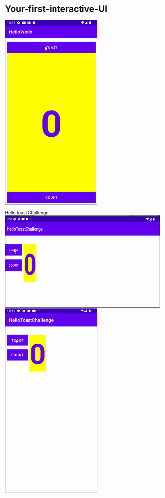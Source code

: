 # Your-first-interactive-UI

<img src="screenshots/hellotoast.gif" width="300px" height="600px"><br/>

Hello toast Challenge<br/>
<img src="screenshots/challenge_land.gif" width="600px" height="300px"><br/>
<img src="screenshots/hellotoastchallenge.gif" width="300px" height="600px">

